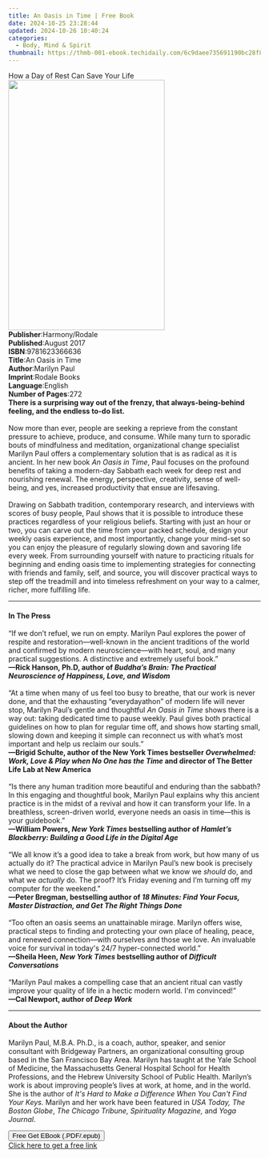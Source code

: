```yaml
---
title: An Oasis in Time | Free Book
date: 2024-10-25 23:28:44
updated: 2024-10-26 10:40:24
categories:
  - Body, Mind & Spirit
thumbnail: https://thmb-001-ebook.techidaily.com/6c9daee735691190bc28f862a77fb4d663b2c4cfbe636835b29cbcee1e3a4ec4.jpg
---
```

<main id="book-container">
  <div class="flex flex-col">
    <div class="book-brief flex-1 py-6 px-4 sm:p-6 md:py-10 md:px-8">
      <!-- brief-->
      <div class="book-brief-main">How a Day of Rest Can Save Your Life</div>
    </div>
    <div
      class="book-meta-info flex-1 grid gap-4 col-start-1 col-end-3 row-start-1 sm:mb-6 sm:grid-cols-4 lg:gap-6 lg:col-start-2 lg:row-end-6 lg:row-span-6 lg:mb-0"
    >
      <div
        class="book-meta-info-left place-content-center mt-4 p-4 text-sm leading-6 col-start-2 col-span-2 dark:text-slate-400"
      >
        <img
          class="w-full h-500 object-cover rounded-lg sm:h-255 sm:col-span-2 lg:col-span-full"
          src="https://img-001-ebook.techidaily.com/550c3fd4da6bc20f3c9e8a58029a5e986e86b299c9b19c7829ce809f6fb71fde.jpg"
          alt=""
          width="312"
          height="500"
        />
      </div>
      <div
        class="book-meta-info-right mt-2 col-start-1 row-start-2 col-span-3 self-center"
      >
        <!-- meta data  -->
        <div class="flex flex-col px-4 md:px-8">
          <div class="flex-1">
            <strong>Publisher</strong>:<span class="px-2">Harmony/Rodale</span>
          </div>
          <div class="flex-1">
            <strong>Published</strong>:<span class="px-2">August 2017</span>
          </div>
          <div class="flex-1">
            <strong>ISBN</strong>:<span class="px-2">9781623366636</span>
          </div>
          <div class="flex-1">
            <strong>Title</strong>:<span class="px-2">An Oasis in Time</span>
          </div>
          <div class="flex-1">
            <strong>Author</strong>:<span class="px-2">Marilyn Paul</span>
          </div>
          <div class="flex-1">
            <strong>Imprint</strong>:<span class="px-2">Rodale Books</span>
          </div>
          <div class="flex-1">
            <strong>Language</strong>:<span class="px-2">English</span>
          </div>
          <div class="flex-1">
            <strong>Number of Pages</strong>:<span class="px-2">272</span>
          </div>
        </div>
      </div>
    </div>
    <div class="book-description flex-1 py-6 px-4 sm:p-6 md:py-10 md:px-8">
      <div class="book-description-main">
        <div accordion-content="" id="description">
          <b
            >There is a surprising way out of the frenzy, that
            always-being-behind feeling, and the endless to-do list.</b
          ><br /><br />Now more than ever, people are seeking a reprieve from
          the constant pressure to achieve, produce, and consume. While many
          turn to sporadic bouts of mindfulness and meditation, organizational
          change specialist Marilyn Paul offers a complementary solution that is
          as radical as it is ancient. In her new book <i>An Oasis in Time</i>,
          Paul focuses on the profound benefits of taking a modern-day Sabbath
          each week for deep rest and nourishing renewal. The energy,
          perspective, creativity, sense of well-being, and yes, increased
          productivity that ensue are lifesaving.<br /><br />Drawing on Sabbath
          tradition, contemporary research, and interviews with scores of busy
          people, Paul shows that it is possible to introduce these practices
          regardless of your religious beliefs. Starting with just an hour or
          two, you can carve out the time from your packed schedule, design your
          weekly oasis experience, and most importantly, change your mind-set so
          you can enjoy the pleasure of regularly slowing down and savoring life
          every week. From surrounding yourself with nature to practicing
          rituals for beginning and ending oasis time to implementing strategies
          for connecting with friends and family, self, and source, you will
          discover practical ways to step off the treadmill and into timeless
          refreshment on your way to a calmer, richer, more fulfilling life.
        </div>
        <div class="accordion-fader"></div>
      </div>
    </div>
    <div class="book-excerpts flex-1 py-6 px-4 sm:p-6 md:py-10 md:px-8">
      <!-- excerpts-->
      <div class="book-excerpts-main">
        <hr />
        <h4 class="placeholder placeholder-heading">
          <span>In The Press</span>
        </h4>
        <p>
          “If we don’t refuel, we run on empty. Marilyn Paul explores the power
          of respite and restoration—well-known in the ancient traditions of the
          world and confirmed by modern neuroscience—with heart, soul, and many
          practical suggestions. A distinctive and extremely useful book.”
          <br /><b
            >—Rick Hanson, Ph.D, author of
            <i
              >Buddha’s Brain: The Practical Neuroscience of Happiness, Love,
              and Wisdom</i
            ></b
          ><br /><br />“At a time when many of us feel too busy to breathe, that
          our work is never done, and that the exhausting “everydayathon” of
          modern life will never stop, Marilyn Paul’s gentle and thoughtful
          <i>An Oasis in Time</i> shows there is a way out: taking dedicated
          time to pause weekly. Paul gives both practical guidelines on how to
          plan for regular time off, and shows how starting small, slowing down
          and keeping it simple can reconnect us with what’s most important and
          help us reclaim our souls.” <br /><b
            >—Brigid Schulte, author of the New York Times bestseller
            <i>Overwhelmed: Work, Love &amp; Play when No One has the Time</i>
            and director of The Better Life Lab at New America</b
          ><br /><br />
          “Is there any human tradition more beautiful and enduring than the
          sabbath? In this engaging and thoughtful book, Marilyn Paul explains
          why this ancient practice is in the midst of a revival and how it can
          transform your life. In a breathless, screen-driven world, everyone
          needs an oasis in time—this is your guidebook.”<br /><b
            >—William Powers, <i>New York Times</i> bestselling author of
            <i>Hamlet’s Blackberry: Building a Good Life in the Digital Age</i
            ><br /></b
          ><br />“We all know it’s a good idea to take a break from work, but
          how many of us actually do it? The practical advice in Marilyn Paul’s
          new book is precisely what we need to close the gap between what we
          know we <i>should </i>do, and what we <i>actually</i> do. The proof?
          It’s Friday evening and I’m turning off my computer for the
          weekend.”<br /><b
            >—Peter Bregman, bestselling author of
            <i
              >18 Minutes: Find Your Focus, Master Distraction, and Get The
              Right Things Done</i
            ></b
          ><br /><br />“Too often an oasis seems an unattainable mirage. Marilyn
          offers wise, practical steps to finding and protecting your own place
          of healing, peace, and renewed connection—with ourselves and those we
          love. An invaluable voice for survival in today's 24/7 hyper-connected
          world.”<br />
          <b
            >—Sheila Heen, <i>New York Times</i> bestselling author of
            <i>Difficult Conversations</i></b
          ><br /><br />“Marilyn Paul makes a compelling case that an ancient
          ritual can vastly improve your quality of life in a hectic modern
          world. I'm convinced!”<br /><b
            >—Cal Newport, author of <i>Deep Work</i></b
          >
        </p>
      </div>
    </div>
    <div class="book-about-author flex-1 py-6 px-4 sm:p-6 md:py-10 md:px-8">
      <!-- about author-->
      <div class="book-main-author-main">
        <hr />
        <h4 class="placeholder placeholder-heading">
          <span>About the Author</span>
        </h4>
        <p>
          Marilyn Paul, M.B.A. Ph.D., is a coach, author, speaker, and senior
          consultant with Bridgeway Partners, an organizational consulting group
          based in the San Francisco Bay Area. Marilyn has taught at the Yale
          School of Medicine, the Massachusetts General Hospital School for
          Health Professions, and the Hebrew University School of Public Health.
          Marilyn’s work is about improving people’s lives at work, at home, and
          in the world. She is the author of
          <i>It's Hard to Make a Difference When You Can't Find Your Keys.</i>
          Marilyn and her work have been featured in
          <i>USA Today, The Boston Globe</i>,
          <i>The Chicago Tribune, Spirituality Magazine,</i> and
          <i>Yoga Journal</i>.
        </p>
      </div>
    </div>
    <div class="book-free-get flex-1 py-6 px-4 sm:p-6 md:py-10 md:px-8">
      <button
        id="btn-free-get"
        class="bg-blue-500 hover:bg-blue-700 text-white font-bold py-2 px-4 rounded"
      >
        Free Get EBook (.PDF/.epub)
      </button>
      <div id="countdown-display" class="px-2 text-lg mt-2"></div>
      <a
        id="free-link"
        class="hidden bg-blue-500 hover:bg-blue-700 text-white font-bold py-2 px-4 rounded"
        href="https://www.ebooks.com/en-us/book/96177233/an-oasis-in-time/marilyn-paul/"
        target="_blank"
        >Click here to get a free link</a
      >
    </div>
    <script>
      let countdownTime = 0;
      let countdownInterval = null;
      document
        .getElementById('btn-free-get')
        .addEventListener('click', startCountdown);
      function startCountdown() {
        countdownTime = new Date().getTime() + 60000 * 3;
        countdownInterval = setInterval(updateCountdown, 1000);
        document.getElementById('btn-free-get').disabled = true;
        document
          .getElementById('btn-free-get')
          .classList.add('bg-gray-500', 'cursor-not-allowed');
      }
      function updateCountdown() {
        let currentTime = new Date().getTime();
        let timeLeft = countdownTime - currentTime;
        let secondsLeft = Math.floor(timeLeft / 1000);
        document.getElementById('countdown-display').innerHTML =
          `Remaining time: ${secondsLeft} seconds.`;
        if (secondsLeft <= 0) {
          clearInterval(countdownInterval);
          document.getElementById('btn-free-get').classList.add('hidden');
          document.getElementById('free-link').classList.remove('hidden');
          document.getElementById('countdown-display').innerHTML = '';
        }
      }
    </script>
  </div>
</main>
